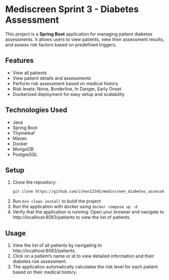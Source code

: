 # Mediscreen Sprint 3 - Diabetes Assessment

This project is a **Spring Boot** application for managing patient diabetes assessments. It allows users to view patients, view their assessment results, and assess risk factors based on predefined triggers.

## Features

- View all patients
- View patient details and assessments
- Perform risk assessment based on medical history
- Risk levels: None, Borderline, In Danger, Early Onset
- Dockerized deployment for easy setup and scalability

## Technologies Used

- Java
- Spring Boot
- Thymeleaf
- Maven
- Docker
- MongoDB
- PostgreSQL

## Setup

1. Clone the repository:
   ```bash
   git clone https://github.com/ichen12345/mediscreen_diabetes_assessment_new.git
2. Run `mvn clean install` to build the project
3. Run the application with docker using `docker compose up -d`
4. Verify that the application is running: Open your browser and navigate to http://localhost:8083/patients to view the list of patients.

## Usage

1. View the list of all patients by navigating to http://localhost:8083/patients.
2. Click on a patient’s name or id to view detailed information and their diabetes risk assessment.
3. The application automatically calculates the risk level for each patient based on their medical history.


